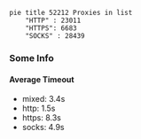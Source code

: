 
```mermaid
pie title 52212 Proxies in list
    "HTTP" : 23011
    "HTTPS": 6683
    "SOCKS" : 28439
```

### Some Info
#### Average Timeout

- mixed: 3.4s
- http: 1.5s
- https: 8.3s
- socks: 4.9s